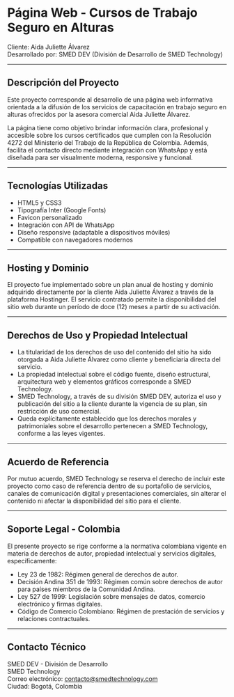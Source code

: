 # Página Web - Cursos de Trabajo Seguro en Alturas  
Cliente: Aida Juliette Álvarez  
Desarrollado por: SMED DEV (División de Desarrollo de SMED Technology)

---

## Descripción del Proyecto

Este proyecto corresponde al desarrollo de una página web informativa orientada a la difusión de los servicios de capacitación en trabajo seguro en alturas ofrecidos por la asesora comercial Aida Juliette Álvarez.

La página tiene como objetivo brindar información clara, profesional y accesible sobre los cursos certificados que cumplen con la Resolución 4272 del Ministerio del Trabajo de la República de Colombia. Además, facilita el contacto directo mediante integración con WhatsApp y está diseñada para ser visualmente moderna, responsive y funcional.

---

## Tecnologías Utilizadas

- HTML5 y CSS3
- Tipografía Inter (Google Fonts)
- Favicon personalizado
- Integración con API de WhatsApp
- Diseño responsive (adaptable a dispositivos móviles)
- Compatible con navegadores modernos

---

## Hosting y Dominio

El proyecto fue implementado sobre un plan anual de hosting y dominio adquirido directamente por la cliente Aida Juliette Álvarez a través de la plataforma Hostinger. El servicio contratado permite la disponibilidad del sitio web durante un período de doce (12) meses a partir de su activación.

---

## Derechos de Uso y Propiedad Intelectual

- La titularidad de los derechos de uso del contenido del sitio ha sido otorgada a Aida Juliette Álvarez como cliente y beneficiaria directa del servicio.
- La propiedad intelectual sobre el código fuente, diseño estructural, arquitectura web y elementos gráficos corresponde a SMED Technology.
- SMED Technology, a través de su división SMED DEV, autoriza el uso y publicación del sitio a la cliente durante la vigencia de su plan, sin restricción de uso comercial.
- Queda explícitamente establecido que los derechos morales y patrimoniales sobre el desarrollo pertenecen a SMED Technology, conforme a las leyes vigentes.

---

## Acuerdo de Referencia

Por mutuo acuerdo, SMED Technology se reserva el derecho de incluir este proyecto como caso de referencia dentro de su portafolio de servicios, canales de comunicación digital y presentaciones comerciales, sin alterar el contenido ni afectar la disponibilidad del sitio para el cliente.

---

## Soporte Legal - Colombia

El presente proyecto se rige conforme a la normativa colombiana vigente en materia de derechos de autor, propiedad intelectual y servicios digitales, específicamente:

- Ley 23 de 1982: Régimen general de derechos de autor.
- Decisión Andina 351 de 1993: Régimen común sobre derechos de autor para países miembros de la Comunidad Andina.
- Ley 527 de 1999: Legislación sobre mensajes de datos, comercio electrónico y firmas digitales.
- Código de Comercio Colombiano: Régimen de prestación de servicios y relaciones contractuales.

---

## Contacto Técnico

SMED DEV - División de Desarrollo  
SMED Technology  
Correo electrónico: contacto@smedtechnology.com  
Ciudad: Bogotá, Colombia  
